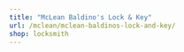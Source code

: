 ```yaml
---
title: "McLean Baldino's Lock & Key"
url: /mclean/mclean-baldinos-lock-and-key/
shop: locksmith
---
```

